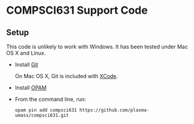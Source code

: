 COMPSCI631 Support Code
=======================

Setup
-----

This code is unlikely to work with Windows. It has been tested under Mac OS X
and Linux.

- Install [Git](https://git-scm.com/downloads)

  On Mac OS X, Git is included with [XCode](https://developer.apple.com/xcode/).

- Install [OPAM](https://opam.ocaml.org/doc/Install.html)

- From the command line, run:

  ```
  opam pin add compsci631 https://github.com/plasma-umass/compsci631.git
  ```

